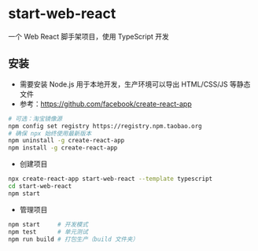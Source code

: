 # start-web-react
 一个 Web React 脚手架项目，使用 TypeScript 开发

## 安装
- 需要安装 Node.js 用于本地开发，生产环境可以导出 HTML/CSS/JS 等静态文件
- 参考：https://github.com/facebook/create-react-app
```bash
# 可选：淘宝镜像源
npm config set registry https://registry.npm.taobao.org
# 确保 npx 始终使用最新版本
npm uninstall -g create-react-app
npm install -g create-react-app
```
- 创建项目
```bash
npx create-react-app start-web-react --template typescript
cd start-web-react
npm start
```
- 管理项目
```bash
npm start     # 开发模式
npm test      # 单元测试
npm run build # 打包生产（build 文件夹）
```
